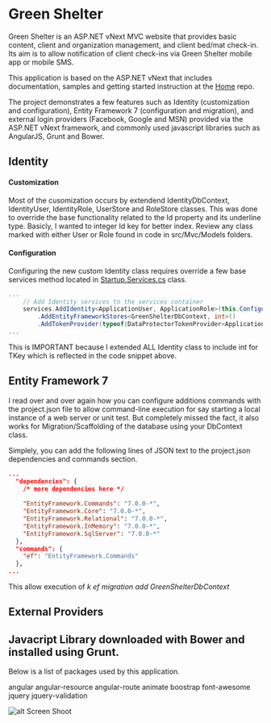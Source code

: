 Green Shelter
===
Green Shelter is an ASP.NET vNext MVC website that provides basic content, client and organization management, and client bed/mat check-in. Its aim is to allow notification of  client check-ins via Green Shelter mobile app or mobile SMS.

This application is based on the ASP.NET vNext that includes documentation, samples and getting started instruction at the [Home](https://github.com/aspnet/home) repo.

The project demonstrates a few features such as Identity (customization and configuration), Entity Framework 7 (configuration and migration), and external login providers (Facebook, Google and MSN) provided via the ASP.NET vNext framework, and commonly used javascript libraries such as AngularJS, Grunt and Bower.

Identity 
---------
#### Customization
Most of the cusomization occurs by extendend IdentityDbContext, IdentityUser, IdentityRole, UserStore and RoleStore classes. This was done to override the base functionality related to the Id property and its underline type. Basicly, I wanted to integer Id key for better index. Review any class marked with either User or Role found in code in src/Mvc/Models folders.

#### Configuration
Configuring the new custom Identity class requires override a few base services method located in [Startup.Services.cs](./src/Mvc/App_Startup/Startup.Services.cs) class. 
```c#
...
	// Add Identity services to the services container
	services.AddIdentity<ApplicationUser, ApplicationRole>(this.Configuration())
		.AddEntityFrameworkStores<GreenShelterDbContext, int>()
		.AddTokenProvider(typeof(DataProtectorTokenProvider<ApplicationUser>));
...
```				

This is IMPORTANT because I extended ALL Identity class to include int for TKey which is reflected in the code snippet above.

Entity Framework 7
-------
I read over and over again how you can configure additions commands with the project.json file to allow command-line execution for say starting a local instance of a web server or unit test. But completely missed the fact, it also works for Migration/Scaffolding of the database using your DbContext class.

Simplely, you can add the following lines of JSON text to the project.json dependencies and commands section. 

```json
...
  "dependencies": {
    /* more dependencies here */
	
	"EntityFramework.Commands": "7.0.0-*",
    "EntityFramework.Core": "7.0.0-*",
    "EntityFramework.Relational": "7.0.0-*",
    "EntityFramework.InMemory": "7.0.0-*",
    "EntityFramework.SqlServer": "7.0.0-*"
  },
  "commands": {
	"ef": "EntityFramework.Commands"
  },
...
```

This allow execution of *k ef migration add GreenShelterDbContext*

External Providers
-------

Javacript Library downloaded with Bower and installed using Grunt.
--------
Below is a list of packages used by this application. 

angular
angular-resource
angular-route
animate
boostrap
font-awesome
jquery
jquery-validation


![alt Screen Shoot](http://github.com/kscott5/GreenShelter/src/Mvc/wwwroot/images/screen1.jpg)